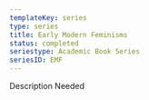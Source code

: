 ```yaml
---
templateKey: series
type: series
title: Early Modern Feminisms
status: completed
seriestype: Academic Book Series
seriesID: EMF
---
```

Description Needed